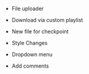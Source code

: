 - File uploader

- Download via custom playlist 

- New file for checkpoint

- Style Changes

- Dropdown menu

- Add comments
